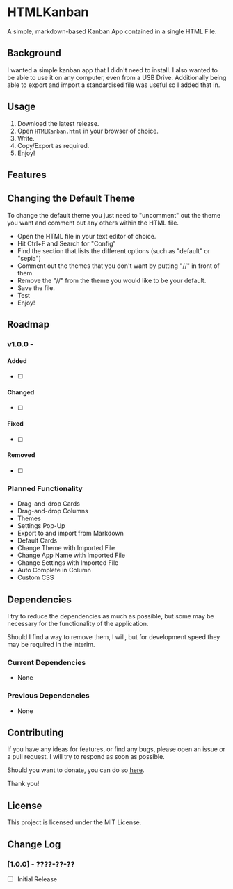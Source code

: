 # HTMLKanban
A simple, markdown-based Kanban App contained in a single HTML File.

## Background
I wanted a simple kanban app that I didn't need to install. I also wanted to be able to use it on any computer, even from a USB Drive. Additionally being able to export and import a standardised file was useful so I added that in.

## Usage
1. Download the latest release.
2. Open `HTMLKanban.html` in your browser of choice.
3. Write.
4. Copy/Export as required.
5. Enjoy!

## Features

## Changing the Default Theme
To change the default theme you just need to "uncomment" out the theme you want and comment out any others within the HTML file.
- Open the HTML file in your text editor of choice.
- Hit Ctrl+F and Search for "Config"
- Find the section that lists the different options (such as "default" or "sepia")
- Comment out the themes that you don't want by putting "//" in front of them.
- Remove the "//" from the theme you would like to be your default.
- Save the file.
- Test
- Enjoy!

## Roadmap

### v1.0.0 - 

#### Added

- [ ] 

#### Changed

- [ ] 

#### Fixed

- [ ] 

#### Removed

- [ ] 

### Planned Functionality
- Drag-and-drop Cards
- Drag-and-drop Columns
- Themes
- Settings Pop-Up
- Export to and import from Markdown
- Default Cards
- Change Theme with Imported File
- Change App Name with Imported File
- Change Settings with Imported File
- Auto Complete in Column
- Custom CSS

## Dependencies
I try to reduce the dependencies as much as possible, but some may be necessary for the functionality of the application.

Should I find a way to remove them, I will, but for development speed they may be required in the interim.

### Current Dependencies
- None

### Previous Dependencies
- None

## Contributing
If you have any ideas for features, or find any bugs, please open an issue or a pull request. I will try to respond as soon as possible.

Should you want to donate, you can do so [here](https://www.buymeacoffee.com/caddickbrown).

Thank you!

## License
This project is licensed under the MIT License.

## Change Log

### [1.0.0] - ????-??-??

- [ ] Initial Release
